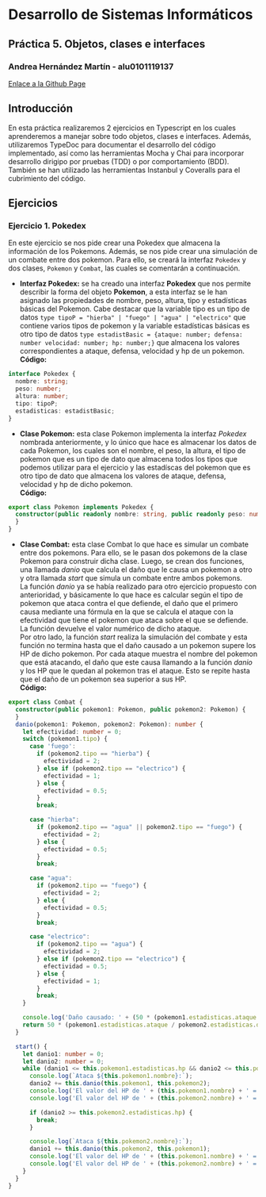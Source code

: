 # Desarrollo de Sistemas Informáticos
## Práctica 5. Objetos, clases e interfaces  
### Andrea Hernández Martín - alu0101119137
[Enlace a la Github Page](https://ull-esit-inf-dsi-2122.github.io/ull-esit-inf-dsi-21-22-prct05-objects-classes-interfaces-alu0101119137/)

## Introducción  
En esta práctica realizaremos 2 ejercicios en Typescript en los cuales aprenderemos a manejar sobre todo objetos, clases e interfaces. Además, utilizaremos TypeDoc para documentar el desarrollo del código implementado, así como las herramientas Mocha y Chai para incorporar desarrollo dirigipo por pruebas (TDD) o por comportamiento (BDD). También se han utilizado las herramientas Instanbul y Coveralls para el cubrimiento del código.  

## Ejercicios  
### Ejercicio 1. Pokedex  
En este ejercicio se nos pide crear una Pokedex que almacena la información de los Pokemons. Además, se nos pide crear una simulación de un combate entre dos pokemon. Para ello, se creará la interfaz `Pokedex` y dos clases, `Pokemon` y `Combat`, las cuales se comentarán a continuación.  

- **Interfaz Pokedex:** se ha creado una interfaz **Pokedex** que nos permite describir la forma del objeto **Pokemon**, a esta interfaz se le han asignado las propiedades de nombre, peso, altura, tipo y estadísticas básicas del Pokemon. Cabe destacar que la variable tipo es un tipo de datos `type tipoP = "hierba" | "fuego" | "agua" | "electrico"` que contiene varios tipos de pokemon y la variable estadísticas básicas es otro tipo de datos `type estadistBasic = {ataque: number; defensa: number velocidad: number; hp: number;}` que almacena los valores correspondientes a ataque, defensa, velocidad y hp de un pokemon.  
**Código:**  
```typescript
interface Pokedex {
  nombre: string;
  peso: number;
  altura: number;
  tipo: tipoP;
  estadisticas: estadistBasic;
}
```

- **Clase Pokemon:** esta clase Pokemon implementa la interfaz *Pokedex* nombrada anteriormente, y lo único que hace es almacenar los datos de cada Pokemon, los cuales son el nombre, el peso, la altura, el tipo de pokemon que es un tipo de dato que almacena todos los tipos que podemos utilizar para el ejercicio y las estadíscas del pokemon que es otro tipo de dato que almacena los valores de ataque, defensa, velocidad y hp de dicho pokemon.  
**Código:**  
```ts
export class Pokemon implements Pokedex {
  constructor(public readonly nombre: string, public readonly peso: number, public readonly altura: number, public tipo: tipoP, public estadisticas: estadistBasic) {
  }
}
```

- **Clase Combat:** esta clase Combat lo que hace es simular un combate entre dos pokemons. Para ello, se le pasan dos pokemons de la clase Pokemon para construir dicha clase. Luego, se crean dos funciones, una llamada *danio* que calcula el daño que le causa un pokemon a otro y otra llamada *start* que simula un combate entre ambos pokemons.  
La función *danio* ya se había realizado para otro ejercicio propuesto con anterioridad, y básicamente lo que hace es calcular según el tipo de pokemon que ataca contra el que defiende, el daño que el primero causa mediante una fórmula en la que se calcula el ataque con la efectividad que tiene el pokemon que ataca sobre el que se defiende. La función devuelve el valor numérico de dicho ataque.  
Por otro lado, la función *start* realiza la simulación del combate y esta función no termina hasta que el daño causado a un pokemon supere los HP de dicho pokemon. Por cada ataque muestra el nombre del pokemon que está atacando, el daño que este causa llamando a la función *danio* y los HP que le quedan al pokemon tras el ataque. Esto se repite hasta que el daño de un pokemon sea superior a sus HP.  
**Código:**
```ts
export class Combat {
  constructor(public pokemon1: Pokemon, public pokemon2: Pokemon) {
  }
  danio(pokemon1: Pokemon, pokemon2: Pokemon): number {
    let efectividad: number = 0;
    switch (pokemon1.tipo) {
      case 'fuego':
        if (pokemon2.tipo == "hierba") {
          efectividad = 2;
        } else if (pokemon2.tipo == "electrico") {
          efectividad = 1;
        } else {
          efectividad = 0.5;
        }
        break;

      case "hierba":
        if (pokemon2.tipo == "agua" || pokemon2.tipo == "fuego") {
          efectividad = 2;
        } else {
          efectividad = 0.5;
        }
        break;

      case "agua":
        if (pokemon2.tipo == "fuego") {
          efectividad = 2;
        } else {
          efectividad = 0.5;
        }
        break;

      case "electrico":
        if (pokemon2.tipo == "agua") {
          efectividad = 2;
        } else if (pokemon2.tipo == "electrico") {
          efectividad = 0.5;
        } else {
          efectividad = 1;
        }
        break;
    }

    console.log('Daño causado: ' + (50 * (pokemon1.estadisticas.ataque / pokemon2.estadisticas.defensa) * efectividad).toFixed(2));
    return 50 * (pokemon1.estadisticas.ataque / pokemon2.estadisticas.defensa) * efectividad;
  }

  start() {
    let danio1: number = 0;
    let danio2: number = 0;
    while (danio1 <= this.pokemon1.estadisticas.hp && danio2 <= this.pokemon2.estadisticas.hp) {
      console.log(`Ataca ${this.pokemon1.nombre}:`);
      danio2 += this.danio(this.pokemon1, this.pokemon2);
      console.log('El valor del HP de ' + (this.pokemon1.nombre) + ' = ' + (this.pokemon1.estadisticas.hp - danio1).toFixed(2));
      console.log('El valor del HP de ' + (this.pokemon2.nombre) + ' = ' + (this.pokemon2.estadisticas.hp - danio2).toFixed(2));

      if (danio2 >= this.pokemon2.estadisticas.hp) {
        break;
      }

      console.log(`Ataca ${this.pokemon2.nombre}:`);
      danio1 += this.danio(this.pokemon2, this.pokemon1);
      console.log('El valor del HP de ' + (this.pokemon1.nombre) + ' = ' + (this.pokemon1.estadisticas.hp - danio1).toFixed(2));
      console.log('El valor del HP de ' + (this.pokemon2.nombre) + ' = ' + (this.pokemon2.estadisticas.hp - danio2).toFixed(2));
    }
  }
}
```